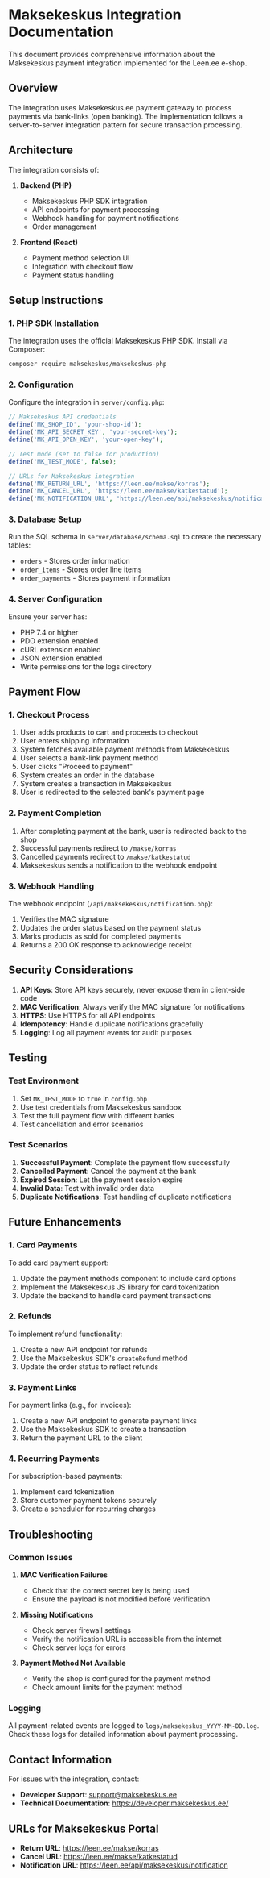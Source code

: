 # Maksekeskus Integration Documentation

This document provides comprehensive information about the Maksekeskus payment integration implemented for the Leen.ee e-shop.

## Overview

The integration uses Maksekeskus.ee payment gateway to process payments via bank-links (open banking). The implementation follows a server-to-server integration pattern for secure transaction processing.

## Architecture

The integration consists of:

1. **Backend (PHP)**
   - Maksekeskus PHP SDK integration
   - API endpoints for payment processing
   - Webhook handling for payment notifications
   - Order management

2. **Frontend (React)**
   - Payment method selection UI
   - Integration with checkout flow
   - Payment status handling

## Setup Instructions

### 1. PHP SDK Installation

The integration uses the official Maksekeskus PHP SDK. Install via Composer:

```bash
composer require maksekeskus/maksekeskus-php
```

### 2. Configuration

Configure the integration in `server/config.php`:

```php
// Maksekeskus API credentials
define('MK_SHOP_ID', 'your-shop-id');
define('MK_API_SECRET_KEY', 'your-secret-key');
define('MK_API_OPEN_KEY', 'your-open-key');

// Test mode (set to false for production)
define('MK_TEST_MODE', false);

// URLs for Maksekeskus integration
define('MK_RETURN_URL', 'https://leen.ee/makse/korras');
define('MK_CANCEL_URL', 'https://leen.ee/makse/katkestatud');
define('MK_NOTIFICATION_URL', 'https://leen.ee/api/maksekeskus/notification');
```

### 3. Database Setup

Run the SQL schema in `server/database/schema.sql` to create the necessary tables:

- `orders` - Stores order information
- `order_items` - Stores order line items
- `order_payments` - Stores payment information

### 4. Server Configuration

Ensure your server has:

- PHP 7.4 or higher
- PDO extension enabled
- cURL extension enabled
- JSON extension enabled
- Write permissions for the logs directory

## Payment Flow

### 1. Checkout Process

1. User adds products to cart and proceeds to checkout
2. User enters shipping information
3. System fetches available payment methods from Maksekeskus
4. User selects a bank-link payment method
5. User clicks "Proceed to payment"
6. System creates an order in the database
7. System creates a transaction in Maksekeskus
8. User is redirected to the selected bank's payment page

### 2. Payment Completion

1. After completing payment at the bank, user is redirected back to the shop
2. Successful payments redirect to `/makse/korras`
3. Cancelled payments redirect to `/makse/katkestatud`
4. Maksekeskus sends a notification to the webhook endpoint

### 3. Webhook Handling

The webhook endpoint (`/api/maksekeskus/notification.php`):

1. Verifies the MAC signature
2. Updates the order status based on the payment status
3. Marks products as sold for completed payments
4. Returns a 200 OK response to acknowledge receipt

## Security Considerations

1. **API Keys**: Store API keys securely, never expose them in client-side code
2. **MAC Verification**: Always verify the MAC signature for notifications
3. **HTTPS**: Use HTTPS for all API endpoints
4. **Idempotency**: Handle duplicate notifications gracefully
5. **Logging**: Log all payment events for audit purposes

## Testing

### Test Environment

1. Set `MK_TEST_MODE` to `true` in `config.php`
2. Use test credentials from Maksekeskus sandbox
3. Test the full payment flow with different banks
4. Test cancellation and error scenarios

### Test Scenarios

1. **Successful Payment**: Complete the payment flow successfully
2. **Cancelled Payment**: Cancel the payment at the bank
3. **Expired Session**: Let the payment session expire
4. **Invalid Data**: Test with invalid order data
5. **Duplicate Notifications**: Test handling of duplicate notifications

## Future Enhancements

### 1. Card Payments

To add card payment support:

1. Update the payment methods component to include card options
2. Implement the Maksekeskus JS library for card tokenization
3. Update the backend to handle card payment transactions

### 2. Refunds

To implement refund functionality:

1. Create a new API endpoint for refunds
2. Use the Maksekeskus SDK's `createRefund` method
3. Update the order status to reflect refunds

### 3. Payment Links

For payment links (e.g., for invoices):

1. Create a new API endpoint to generate payment links
2. Use the Maksekeskus SDK to create a transaction
3. Return the payment URL to the client

### 4. Recurring Payments

For subscription-based payments:

1. Implement card tokenization
2. Store customer payment tokens securely
3. Create a scheduler for recurring charges

## Troubleshooting

### Common Issues

1. **MAC Verification Failures**
   - Check that the correct secret key is being used
   - Ensure the payload is not modified before verification

2. **Missing Notifications**
   - Check server firewall settings
   - Verify the notification URL is accessible from the internet
   - Check server logs for errors

3. **Payment Method Not Available**
   - Verify the shop is configured for the payment method
   - Check amount limits for the payment method

### Logging

All payment-related events are logged to `logs/maksekeskus_YYYY-MM-DD.log`. Check these logs for detailed information about payment processing.

## Contact Information

For issues with the integration, contact:

- **Developer Support**: support@maksekeskus.ee
- **Technical Documentation**: https://developer.maksekeskus.ee/

## URLs for Maksekeskus Portal

- **Return URL**: https://leen.ee/makse/korras
- **Cancel URL**: https://leen.ee/makse/katkestatud
- **Notification URL**: https://leen.ee/api/maksekeskus/notification